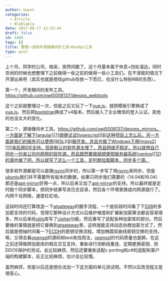 ```yaml
---
author: owent
categories:
  - Article
  - Blablabla
date: 2017-08-17 12:33:44
draft: false
id: 1468
tags: []
title: 整理一波软件源镜像同步工具+DevOps工具
type: post
---
```


上个月，同学的公司，格奕，突然间跪了。这个月基本属于休息+四处溜达。同时空闲的时候也想整理下之前做得一些之前的做得一些小工具们。在不泄密的情况下开源出来吧（其实也就是想找github存放一下而已，也没什么特别NB的东西）。

第一个，开发期间的发布工具。 https://github.com/owt5008137/devops_webtools

这个之前就整理过一次，但是之后又玩了一下[vue.js][5]，就把模板引擎换成了[vue.js][5]，然后把[bootstrap][6]换成了v4版本。然后接入了企业微信的登入认证。其他的也没太大的变化。

第二个，源镜像同步工具。https://github.com/owt5008137/devops_mirrors。一方面是了解下[argular][7]顺便试试[typescript][8]这种项目上怎么玩。另一方面是我们的服务可以使用[WSL][8]做开发。并且也做了Windows下用[msys2][11]来启用IDE支持，但是默认的软件源太慢了，而且网络不稳定。所以就想自己同步一份来公司内网用的软件源。而且既然要做就顺便把服务器系统[centos][12]的源也做了吧。所以就写了这么一个工具，定时跑拉取脚本，同步多个源。

很多软件源都是可以直接[rsync][15]同步的，所以第一步写了用[rsync][15]来同步。但是[ubuntu][14]我们并不需要所有版本的数据，如果只同步我们需要的（14.04和16.04）那还是[apt-mirror][13]好用一点，所以后来又加了[apt-mirror][13]的支持。所以最终就是定时跑个同步脚本，把同步结果写进日志目录，然后各个环境里换成内网源就行了。内网千兆网络，速度杠杠地。

这段时间还打算改造一下[atgateway][4]的握手流程，一个是前段时间看了下[SSR][1]的多加密支持的代码，觉得它那种设计方式以后维护难度和扩展新加密算法都会容易很多，所以后来给[utils][2]库写了[cipher][3]功能。然后重写了适配各种加密库的部分。然后要做的事情就是把它替换到[atgateway][4]里，这样就能支持动态协商加密方式了。然后就是想抽时间看一下[ECDH][10]的密钥交换流程，增加椭圆双曲线密钥交换的支持。唉，又得去看[openssl][9]的源码和test来找用法，[openssl][9]的代码质量也是醉。在这之后还得做跨加密库的相互交互支持，重新进行测断线重连、定期更换密钥、防DDOS保护的测试。会比较麻烦，然后还要重新适配c porting和c#的适配和客户端的构建脚本，反正比较麻烦，估计会比较慢。

虽然麻烦，但是以后还是想办法加一下这方面的单元测试吧。不然以后改流程又是很恶心。

[1]: https://github.com/shadowsocksr-backup/shadowsocksr
[2]: https://github.com/atframework/atframe_utils
[3]: https://github.com/atframework/atframe_utils/blob/master/include/algorithm/crypto_cipher.h
[4]: https://github.com/atframework/atsf4g-co/tree/master/atframework/service/atgateway
[5]: https://vuejs.org/
[6]: https://getbootstrap.com/
[7]: https://angularjs.org/
[8]: https://msdn.microsoft.com/commandline/wsl/about
[9]: https://www.openssl.org/
[10]: https://en.wikipedia.org/wiki/Elliptic_curve_Diffie%E2%80%93Hellman
[11]: http://www.msys2.org/
[12]: https://www.centos.org/
[13]: https://github.com/apt-mirror/apt-mirror
[14]: https://www.ubuntu.com
[15]: https://rsync.samba.org/